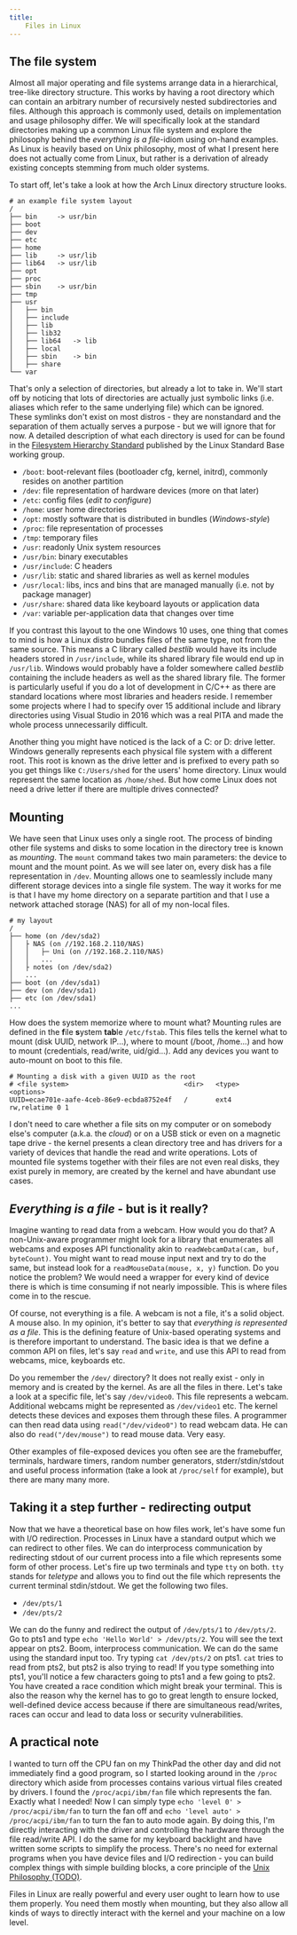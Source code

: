 ```yaml
---
title:
    Files in Linux
---
```


## The file system

Almost all major operating and file systems arrange data in a hierarchical,
tree-like directory structure. This works by having a root directory which can
contain an arbitrary number of recursively nested subdirectories and files.
Although this approach is commonly used, details on implementation and usage
philosophy differ. We will specifically look at the standard directories making
up a common Linux file system and explore the philosophy behind the *everything
is a file*-idiom using on-hand examples. As Linux is heavily based on Unix
philosophy, most of what I present here does not actually come from Linux, but
rather is a derivation of already existing concepts stemming from much older
systems.

To start off, let's take a look at how the Arch Linux directory structure looks.

```
# an example file system layout
/
├── bin     -> usr/bin
├── boot
├── dev
├── etc
├── home
├── lib     -> usr/lib
├── lib64   -> usr/lib
├── opt
├── proc
├── sbin    -> usr/bin
├── tmp
├── usr
│   ├── bin
│   ├── include
│   ├── lib
│   ├── lib32
│   ├── lib64   -> lib
│   ├── local
│   ├── sbin    -> bin
│   ├── share
└── var
```

That's only a selection of directories, but already a lot to take in. We'll
start off by noticing that lots of directories are actually just symbolic links
(i.e. aliases which refer to the same underlying file) which can be ignored.
These symlinks don't exist on most distros - they are nonstandard and the
separation of them actually serves a purpose - but we will ignore that for now.
A detailed description of what each directory is used for can be found in the
[Filesystem Hierarchy
Standard](https://refspecs.linuxfoundation.org/FHS_3.0/fhs-3.0.pdf) published
by the Linux Standard Base working group.

- `/boot`: boot-relevant files (bootloader cfg, kernel, initrd), commonly
resides on another partition
- `/dev`: file representation of hardware devices (more on that later)
- `/etc`: config files (*edit to configure*)
- `/home`: user home directories
- `/opt`: mostly software that is distributed in bundles (*Windows-style*)
- `/proc`: file representation of processes
- `/tmp`: temporary files
- `/usr`: readonly Unix system resources
- `/usr/bin`: binary executables
- `/usr/include`: C headers
- `/usr/lib`: static and shared libraries as well as kernel modules
- `/usr/local`: libs, incs and bins that are managed manually
(i.e. not by package manager)
- `/usr/share`: shared data like keyboard layouts or application data
- `/var`: variable per-application data that changes over time

If you contrast this layout to the one Windows 10 uses, one thing that comes to
mind is how a Linux distro bundles files of the same type, not from the same
source. This means a C library called *bestlib* would have its include headers
stored in `/usr/include`, while its shared library file would end up in
`/usr/lib`. Windows would probably have a folder somewhere called *bestlib*
containing the include headers as well as the shared library file. The former is
particularly useful if you do a lot of development in C/C++ as there are
standard locations where most libraries and headers reside. I remember some
projects where I had to specify over 15 additional include and library
directories using Visual Studio in 2016 which was a real PITA and made the
whole process unnecessarily difficult.

Another thing you might have noticed is the lack of a C: or D: drive letter.
Windows generally represents each physical file system with a different root.
This root is known as the drive letter and is prefixed to every path so you get
things like `C:/Users/shed` for the users' home directory. Linux would
represent the same location as `/home/shed`. But how come Linux does not need
a drive letter if there are multiple drives connected?

## Mounting

We have seen that Linux uses only a single root. The process of binding other
file systems and disks to some location in the directory tree is known as
*mounting*. The `mount` command takes two main parameters: the device to mount
and the mount point. As we will see later on, every disk has a file
representation in `/dev`. Mounting allows one to seamlessly include many
different storage devices into a single file system. The way it works for me is
that I have my home directory on a separate partition and that I use a network
attached storage (NAS) for all of my non-local files.

```
# my layout
/
├── home (on /dev/sda2)
│   ├ NAS (on //192.168.2.110/NAS)
│   │   ├─ Uni (on //192.168.2.110/NAS)
│   │   ...
│   ├ notes (on /dev/sda2)
│   ...
├── boot (on /dev/sda1)
├── dev (on /dev/sda1)
├── etc (on /dev/sda1)
...
```

How does the system memorize where to mount what? Mounting rules are defined in
the **f**ile **s**ystem **tab**le `/etc/fstab`. This files tells the kernel
what to mount (disk UUID, network IP...), where to mount (/boot, /home...) and
how to mount (credentials, read/write, uid/gid...). Add any devices you want to
auto-mount on boot to this file.

```
# Mounting a disk with a given UUID as the root
# <file system>                             <dir>   <type>      <options>
UUID=ecae701e-aafe-4ceb-86e9-ecbda8752e4f   /       ext4        rw,relatime 0 1
```

I don't need to care whether a file sits on my computer or on somebody else's
computer (a.k.a. the *cloud*) or on a USB stick or even on a magnetic tape
drive - the kernel presents a clean directory tree and has drivers for a
variety of devices that handle the read and write operations. Lots of mounted
file systems together with their files are not even real disks, they exist
purely in memory, are created by the kernel and have abundant use cases.

## *Everything is a file* - but is it really?

Imagine wanting to read data from a webcam. How would you do that? A
non-Unix-aware programmer might look for a library that enumerates all webcams
and exposes API functionality akin to `readWebcamData(cam, buf, byteCount)`.
You might want to read mouse input next and try to do the same, but instead
look for a `readMouseData(mouse, x, y)` function. Do you notice the problem?
We would need a wrapper for every kind of device there is which is time
consuming if not nearly impossible. This is where files come in to the rescue.

Of course, not everything is a file. A webcam is not a file, it's a solid
object. A mouse also. In my opinion, it's better to say that *everything is
represented as a file*. This is the defining feature of Unix-based operating
systems and is therefore important to understand. The basic idea is that we
define a common API on files, let's say `read` and `write`, and use this API to
read from webcams, mice, keyboards etc.

Do you remember the `/dev/` directory? It does not really exist - only in
memory and is created by the kernel. As are all the files in there. Let's take
a look at a specific file, let's say `/dev/video0`. This file represents a
webcam. Additional webcams might be represented as `/dev/video1` etc. The
kernel detects these devices and exposes them through these files. A programmer
can then read data using `read("/dev/video0")` to read webcam data. He can also
do `read("/dev/mouse")` to read mouse data. Very easy.

Other examples of file-exposed devices you often see are the framebuffer,
terminals, hardware timers, random number generators, stderr/stdin/stdout and
useful process information (take a look at `/proc/self` for example), but there
are many many more.

## Taking it a step further - redirecting output

Now that we have a theoretical base on how files work, let's have some fun with
I/O redirection. Processes in Linux have a standard output which we can
redirect to other files. We can do interprocess communication by redirecting
stdout of our current process into a file which represents some form of other
process. Let's fire up two terminals and type `tty` on both. `tty` stands for
*teletype* and allows you to find out the file which represents the current
terminal stdin/stdout. We get the following two files.

- `/dev/pts/1`
- `/dev/pts/2`

We can do the funny and redirect the output of `/dev/pts/1` to `/dev/pts/2`.
Go to pts1 and type `echo 'Hello World' > /dev/pts/2`. You will see the text
appear on pts2. Boom, interprocess communication. We can do the same using the
standard input too. Try typing `cat /dev/pts/2` on pts1. `cat` tries to read
from pts2, but pts2 is also trying to read! If you type something into pts1,
you'll notice a few characters going to pts1 and a few going to pts2. You have
created a race condition which might break your terminal. This is also the
reason why the kernel has to go to great length to ensure locked, well-defined
device access because if there are simultaneous read/writes, races can occur
and lead to data loss or security vulnerabilities.

## A practical note

I wanted to turn off the CPU fan on my ThinkPad the other day and did not
immediately find a good program, so I started looking around in the `/proc`
directory which aside from processes contains various virtual files created by
drivers. I found the `/proc/acpi/ibm/fan` file which represents the fan.
Exactly what I needed!  Now I can simply type `echo 'level 0' >
/proc/acpi/ibm/fan` to turn the fan off and `echo 'level auto' >
/proc/acpi/ibm/fan` to turn the fan to auto mode again. By doing this, I'm
directly interacting with the driver and controlling the hardware through the
file read/write API. I do the same for my keyboard backlight and have written
some scripts to simplify the process. There's no need for external programs
when you have device files and I/O redirection - you can build complex things
with simple building blocks, a core principle of the [Unix Philosophy
(TODO)](./todo.html).

Files in Linux are really powerful and every user ought to learn how to use them
properly. You need them mostly when mounting, but they also allow all kinds of
ways to directly interact with the kernel and your machine on a low level.
